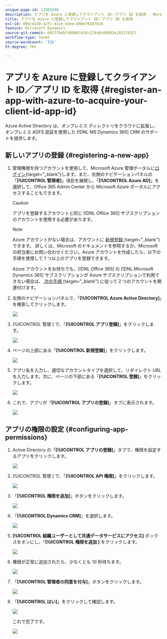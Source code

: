 ```yaml
---
unique-page-id: 12983390
description: アプリを Azure に登録してクライアント ID／アプリ ID を取得 - Marketo ドキュメント - 製品ドキュメント
title: アプリを Azure に登録してクライアント ID／アプリ ID を取得
exl-id: 006cd130-a2fc-41ce-b5ee-890ef6167b34
feature: Microsoft Dynamics
source-git-commit: 0d37fbdb7d08901458c1744dc68893e155176327
workflow-type: tm+mt
source-wordcount: '331'
ht-degree: 70%

---
```


# アプリを Azure に登録してクライアント ID／アプリ ID を取得 {#register-an-app-with-azure-to-acquire-your-client-id-app-id}

Azure Active Directory は、オンプレミス ディレクトリをクラウドに拡張し、オンプレミス ADFS 認証を使用した [!DNL MS Dynamics 365] CRM のサポートを提供します。

## 新しいアプリの登録 {#registering-a-new-app}

1. 管理権限を持つアカウントを使用して、Microsoft Azure 管理ポータルに[ログイン](https://login.microsoftonline.com/){target="_blank"}します。また、左側のナビゲーションパネルの「**[!UICONTROL 管理者]**」項目を展開し、「**[!UICONTROL Azure AD]**」を選択して、Office 365 Admin Center から Microsoft Azure ポータルにアクセスすることもできます。

   >[!CAUTION]
   >
   >アプリを登録するアカウントと同じ [!DNL Office 365] サブスクリプションのアカウントを使用する必要があります。

   >[!NOTE]
   >
   >Azure アカウントがない場合は、アカウントに [ 新規登録 ](https://azure.microsoft.com/ja-jp/free/){target="_blank"} できます。 詳しくは、Microsoft のドキュメントを参照するか、Microsoft の担当者にお問い合わせください。Azure アカウントを作成したら、以下の手順を使用して 1 つ以上のアプリを登録できます。
   >
   >
   >Azure アカウントをお持ちでも、[!DNL Office 365] の [!DNL Microsoft Dynamics 365] サブスクリプションが Azure サブスクリプションで利用できない場合は、[ 次の手順 ](https://msdn.microsoft.com/office/office365/howto/setup-development-environment#bk_CreateAzureSubscription){target="_blank"} に従って 2 つのアカウントを関連付けます。

1. 左側のナビゲーションパネルで、「**[!UICONTROL Azure Active Directory]**」を検索してクリックします。

   ![](assets/two.png)

1. [!UICONTROL  管理 ] で、「**[!UICONTROL アプリ登録]**」をクリックします。

   ![](assets/three.png)

1. ページの上部にある「**[!UICONTROL 新規登録]**」をクリックします。

   ![](assets/four.png)

1. アプリ名を入力し、適切なアカウントタイプを選択して、リダイレクト URL を入力します。次に、ページの下部にある「**[!UICONTROL 登録]**」をクリックします。

   ![](assets/five.png)

1. これで、アプリが「**[!UICONTROL アプリの登録]**」タブに表示されます。

   ![](assets/six.png)

## アプリの権限の設定 {#configuring-app-permissions}

1. Active Directory の「**[!UICONTROL アプリの登録]**」タブで、権限を設定するアプリをクリックします。

   ![](assets/seven.png)

1. [!UICONTROL  管理 ] で、「**[!UICONTROL API 権限]**」をクリックします。

   ![](assets/eight.png)

1. 「**[!UICONTROL 権限を追加]**」ボタンをクリックします。

   ![](assets/nine.png)

1. 「**[!UICONTROL Dynamics CRM]**」を選択します。

   ![](assets/ten.png)

1. **[!UICONTROL 組織ユーザーとして共通データサービスにアクセス]** ボックスをオンにし、「**[!UICONTROL 権限を追加 ]** をクリックします。

   ![](assets/eleven.png)

1. 権限が正常に追加されたら、少なくとも 10 秒待ちます。

   ![](assets/twelve.png)

1. 「**[!UICONTROL 管理者の同意を付与]**」ボタンをクリックします。

   ![](assets/thirteen.png)

1. 「**[!UICONTROL はい]**」をクリックして確認します。

   ![](assets/fourteen.png)

   これで完了です。

   ![](assets/fifteen.png)
